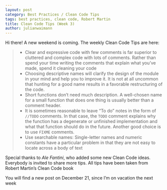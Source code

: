 ```yaml
---
layout: post
category: Best Practices / Clean Code Tips
tags: best practices, clean code, Robert Martin
title: Clean Code Tips (Week 3)
author: julianwaimann
---
```


Hi there! A new weekend is coming. The weekly Clean Code Tips are here:

> * Clear and expressive code with few comments is far superior to cluttered and complex code with lots of comments. Rather than spend your time writing the comments that explain what you’ve made, spend it cleaning your code
> * Choosing descriptive names will clarify the design of the module in your mind and help you to improve it. It is not at all uncommon that hunting for a good name results in a favorable restructuring of the code.
> * Short functions don’t need much description. A well-chosen name for a small function that does one thing is usually better than a comment header.
> * It is sometimes reasonable to leave “To do” notes in the form of `//TODO` comments. In that case, the `TODO` comment explains why the function has a degenerate or unfinished implementation and what that function should do in the future. Another good choice is to use `FIXME` comments.
> * Use searchable names: Single-letter names and numeric constants have a particular problem in that they are not easy to locate across a body of text

Special thanks to _Ale Fantini_, who added some new Clean Code ideas. Everybody is invited to share more tips.
All tips have been taken from Robert Martin’s Clean Code book

You will find a new post on December 21, since I’m on vacation the next week